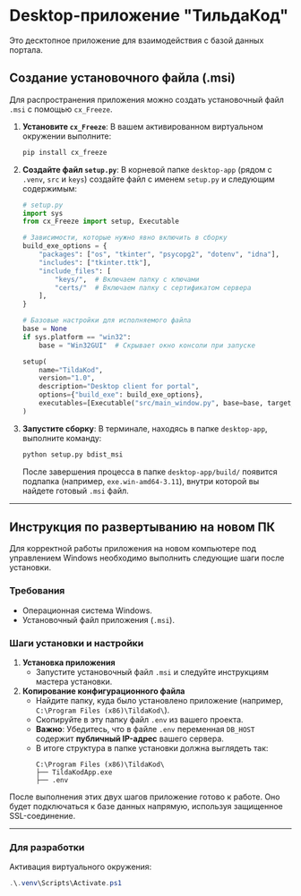 # Desktop-приложение "ТильдаКод"

Это десктопное приложение для взаимодействия с базой данных портала.

## Создание установочного файла (.msi)

Для распространения приложения можно создать установочный файл `.msi` с помощью `cx_Freeze`.

1.  **Установите `cx_Freeze`**:
    В вашем активированном виртуальном окружении выполните:
    ```bash
    pip install cx_freeze
    ```

2.  **Создайте файл `setup.py`**:
    В корневой папке `desktop-app` (рядом с `.venv`, `src` и `keys`) создайте файл с именем `setup.py` и следующим содержимым:

    ```python
    # setup.py
    import sys
    from cx_Freeze import setup, Executable

    # Зависимости, которые нужно явно включить в сборку
    build_exe_options = {
        "packages": ["os", "tkinter", "psycopg2", "dotenv", "idna"],
        "includes": ["tkinter.ttk"],
        "include_files": [
            "keys/",  # Включаем папку с ключами
            "certs/"  # Включаем папку с сертификатом сервера
        ],
    }

    # Базовые настройки для исполняемого файла
    base = None
    if sys.platform == "win32":
        base = "Win32GUI"  # Скрывает окно консоли при запуске

    setup(
        name="TildaKod",
        version="1.0",
        description="Desktop client for portal",
        options={"build_exe": build_exe_options},
        executables=[Executable("src/main_window.py", base=base, target_name="TildaKodApp.exe")]
    )
    ```

3.  **Запустите сборку**:
    В терминале, находясь в папке `desktop-app`, выполните команду:
    ```bash
    python setup.py bdist_msi
    ```
    После завершения процесса в папке `desktop-app/build/` появится подпапка (например, `exe.win-amd64-3.11`), внутри которой вы найдете готовый `.msi` файл.

---

## Инструкция по развертыванию на новом ПК

Для корректной работы приложения на новом компьютере под управлением Windows необходимо выполнить следующие шаги после установки.

### Требования

*   Операционная система Windows.
*   Установочный файл приложения (`.msi`).

### Шаги установки и настройки

1.  **Установка приложения**
    *   Запустите установочный файл `.msi` и следуйте инструкциям мастера установки.
2.  **Копирование конфигурационного файла**
    *   Найдите папку, куда было установлено приложение (например, `C:\Program Files (x86)\TildaKod\`).
    *   Скопируйте в эту папку файл `.env` из вашего проекта.
    *   **Важно**: Убедитесь, что в файле `.env` переменная `DB_HOST` содержит **публичный IP-адрес** вашего сервера.
    *   В итоге структура в папке установки должна выглядеть так:
        ```
        C:\Program Files (x86)\TildaKod\
        ├── TildaKodApp.exe
        ├── .env
        ```

После выполнения этих двух шагов приложение готово к работе. Оно будет подключаться к базе данных напрямую, используя защищенное SSL-соединение.

---
### Для разработки

Активация виртуального окружения:
```powershell
.\.venv\Scripts\Activate.ps1
```
